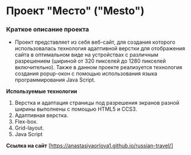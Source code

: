 # Проект "Место" ("Mesto")

### Краткое описание проекта
* Проект представляет из себя веб-сайт, для создания которого использовалась технология адаптивной верстки для отображения сайта в оптимальном виде на устройствах с различным разрешением (шириной от 320 пикселей до 1280 пикселей включительно). Также в данном проекте реализуется технология создания popup-окон с помощью использования языка программирования Java Script.

**Используемые технологии**

1. Верстка и адаптация страницы под разрешения экранов разной ширины выполнены с помощью HTML5 и CCS3.
2. Адаптивная верстка.
3. Flex-box.
4. Grid-layout.
5. Java Script

**Ссылка на сайт**
[https://anastasiyaorlova1.github.io/russian-travel/]

